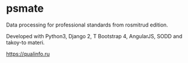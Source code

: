 # psmate
Data processing for professional standards from rosmitrud edition.

Developed with Python3, Django 2, T Bootstrap 4, AngularJS, SODD and takoy-to materi.

https://qualinfo.ru
